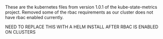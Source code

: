 These are the kubernetes files from version 1.0.1 of the kube-state-metrics project. Removed some of the rbac requirements as our cluster does not have rbac enabled currently.

NEED TO REPLACE THIS WITH A HELM INSTALL AFTER RBAC IS ENABLED ON CLUSTERS